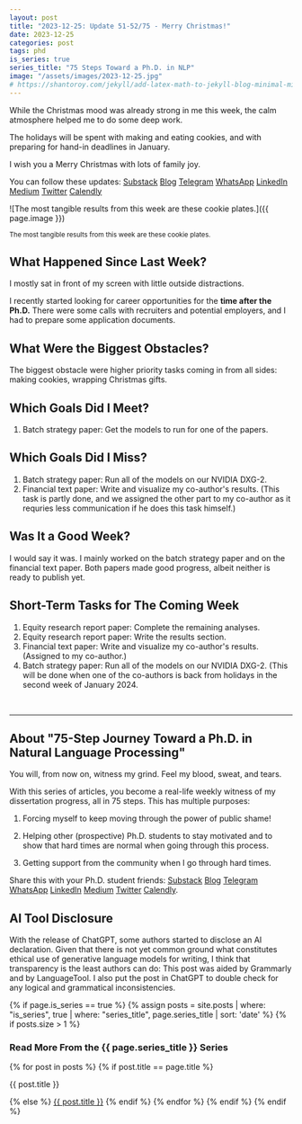```yaml
---
layout: post
title: "2023-12-25: Update 51-52/75 - Merry Christmas!"
date: 2023-12-25
categories: post
tags: phd
is_series: true
series_title: "75 Steps Toward a Ph.D. in NLP"
image: "/assets/images/2023-12-25.jpg"
# https://shantoroy.com/jekyll/add-latex-math-to-jekyll-blog-minimal-mistakes/
---
```

<script type="text/javascript" async
    src="https://cdnjs.cloudflare.com/ajax/libs/mathjax/2.7.6/MathJax.js?config=TeX-MML-AM_CHTML">
</script>

<script type="text/x-mathjax-config">
    MathJax.Hub.Config({
        extensions: ["tex2jax.js"],
        jax: ["input/TeX", "output/HTML-CSS"],
        tex2jax: {
        inlineMath: [ ['$','$'], ["\\(","\\)"] ],
        displayMath: [ ['$$','$$'], ["\\[","\\]"] ],
        processEscapes: true
        },
        "HTML-CSS": { availableFonts: ["TeX"] }
    });
</script>

While the Christmas mood was already strong in me this week, the calm atmosphere helped me to do some deep work.

The holidays will be spent with making and eating cookies, and with preparing for hand-in deadlines in January.

I wish you a Merry Christmas with lots of family joy.

You can follow these updates: [Substack](https://nlpjourney.substack.com/) [Blog](https://janspoerer.github.io/phdstudies/) [Telegram](https://t.me/+gmkAaVlKPh4xZTky) [WhatsApp](https://chat.whatsapp.com/F6901LMMJWIGlxrahkgBcq) [LinkedIn](https://www.linkedin.com/in/janspoerer/) [Medium](https://medium.com/@janspoerer/about) [Twitter](https://twitter.com/JanSpoerer) [Calendly](https://calendly.com/janspoerer/30m)

![The most tangible results from this week are these cookie plates.]({{ page.image }})

<sup>The most tangible results from this week are these cookie plates.</sup>

## What Happened Since Last Week?

I mostly sat in front of my screen with little outside distractions.

I recently started looking for career opportunities for the **time after the Ph.D.** There were some calls with recruiters and potential employers, and I had to prepare some application documents.

## What Were the Biggest Obstacles?

The biggest obstacle were higher priority tasks coming in from all sides: making cookies, wrapping Christmas gifts.

## Which Goals Did I Meet?

<ol>
  <li>Batch strategy paper: Get the models to run for one of the papers.</li>
</ol>

## Which Goals Did I Miss?

<ol>
  <li>Batch strategy paper: Run all of the models on our NVIDIA DXG-2.</li>
  <li>Financial text paper: Write and visualize my co-author's results. (This task is partly done, and we assigned the other part to my co-author as it requries less communication if he does this task himself.)</li>
</ol>

## Was It a Good Week?

I would say it was. I mainly worked on the batch strategy paper and on the financial text paper. Both papers made good progress, albeit neither is ready to publish yet.


## Short-Term Tasks for The Coming Week

<ol>
  <li>Equity research report paper: Complete the remaining analyses.</li>
  <li>Equity research report paper: Write the results section.</li>
  <li>Financial text paper: Write and visualize my co-author's results. (Assigned to my co-author.)</li>
  <li>Batch strategy paper: Run all of the models on our NVIDIA DXG-2. (This will be done when one of the co-authors is back from holidays in the second week of January 2024.</li>
</ol>

<br>

____________________________________

## About "75-Step Journey Toward a Ph.D. in Natural Language Processing"

You will, from now on, witness my grind. Feel my blood, sweat, and tears.

With this series of articles, you become a real-life weekly witness of my dissertation progress, all in 75 steps. This has multiple purposes:

1) Forcing myself to keep moving through the power of public shame!

2) Helping other (prospective) Ph.D. students to stay motivated and to show that hard times are normal when going through this process.

3) Getting support from the community when I go through hard times.

Share this with your Ph.D. student friends: [Substack](https://nlpjourney.substack.com/) [Blog](https://janspoerer.github.io/phdstudies/) [Telegram](https://t.me/+gmkAaVlKPh4xZTky) [WhatsApp](https://chat.whatsapp.com/F6901LMMJWIGlxrahkgBcq) [LinkedIn](https://www.linkedin.com/in/janspoerer/) [Medium](https://medium.com/@janspoerer/about) [Twitter](https://twitter.com/JanSpoerer) [Calendly](https://calendly.com/janspoerer/30m).

## AI Tool Disclosure

With the release of ChatGPT, some authors started to disclose an AI declaration. Given that there is not yet common ground what constitutes ethical use of generative language models for writing, I think that transparency is the least authors can do: This post was aided by Grammarly and by LanguageTool. I also put the post in ChatGPT to double check for any logical and grammatical inconsistencies.

{% if page.is_series == true %}
    {% assign posts = site.posts | where: "is_series", true | where: "series_title", page.series_title | sort: 'date' %}
    {% if posts.size > 1 %}

<h3 class="text-success p-3 pb-0">Read More From the {{ page.series_title }} Series</h3>
        {% for post in posts %}
                {% if post.title == page.title %}
<p class="nav-link bullet-pointer mb-0">{{ post.title }}</p>
                {% else %}
<a class="nav-link bullet-hash" href="{{ post.url }}">{{ post.title }}</a>
                {% endif %}
        {% endfor %}
    {% endif %}
{% endif %}
